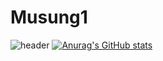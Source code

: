 # Musung1
![header](https://capsule-render.vercel.app/api?type=soft&color=auto&height=200&section=header&text=Musung&fontSize=90)
[![Anurag's GitHub stats](https://github-readme-stats.vercel.app/api?username=Musung1)](https://github.com/anuraghazra/github-readme-stats)
